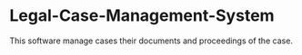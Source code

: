 # Legal-Case-Management-System
This software manage cases their documents and proceedings of the case. 
